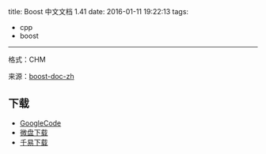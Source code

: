 title: Boost 中文文档 1.41
date: 2016-01-11 19:22:13
tags:
  - cpp
  - boost
---

格式：CHM

来源：[boost-doc-zh](https://code.google.com/p/boost-doc-zh/)

<!--more-->

## 下载 ##

+ [GoogleCode](https://code.google.com/p/boost-doc-zh/downloads/list)
+ [微盘下载](http://vdisk.weibo.com/s/aADaW4YRF0sn8)
+ [千易下载](http://1000eb.com/1iiot)